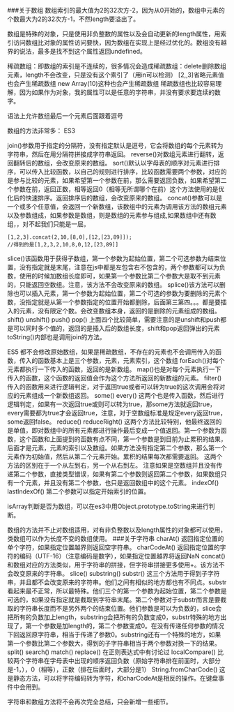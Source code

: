 ###关于数组
数组索引的最大值为2的32次方-2，因为从0开始的，数组中元素的个数最大为2的32次方-1，不然length要溢出了。

数组是特殊的对象，只是使用非负整数的属性以及会自动更新的length属性，用索引访问数组比对象的属性访问要快，因为数组在实现上是经过优化的。数组没有越界的说法，最多是找不到这个属性返回undefined。

稀疏数组：即数组的索引是不连续的，很多情况会造成稀疏数组：delete删除数组元素，length不会改变，只是没有这个索引了（用in可以检测）
[2,,3]省略元素值也会产生稀疏数组
new Array(10)这种也会产生稀疏数组
稀疏数组也比较容易理解，因为如果作为对象，我的属性可以是任意的字符串，并没有要求要连续的数字。

语法上允许数组最后一个元素后面跟着逗号

数组的方法非常多：
ES3

join()参数用于指定的分隔符，没有指定默认是逗号，它会将数组的每个元素转为字符串，然后在用分隔符拼接成字符串返回。
reverse()对数组元素进行翻转，返回翻转后的数组，会改变原来的数组。
sort()默认以字母表的顺序对元素进行排序，可以传入比较函数，以自己的规则进行排序，比较函数需要两个参数，对应的是参与比较的元素，如果希望第一个参数在前，那么需要返回负数，如果希望第二个参数在前，返回正数，相等返回0（相等无所谓哪个在前）这个方法使用的是优化后的快速排序。返回排序后的数组，会改变原来的数组。
concat()参数可以是一个或多个任意值，会返回一个新数组，该数组中的元素为调用该方法的数组元素以及参数组成，如果参数是数组，则是数组的元素参与组成,如果数组中还有数组，，对不起我们只能是一层。
```
[1,2,3].concat(2,10,[8,0],[12,[23,89]]);
//得到的是[1,2,3,2,10,8,0,12,[23,89]]
```
slice()该函数用于获得子数组，第一个参数为起始位置，第二个可选参数为结束位置，没有指定就是末尾，注意在js中都是左包含右不包含的，两个参数都可以为负数，使用的时候加数组长度即可，如果第一个参数比第二个参数大是取不到元素的，只能返回空数组。注意，该方法不会改变原来的数组。
splice()该方法可以删除也可以插入元素，第一个参数为起始位置，第二个可选的参数为要删除的元素个数，没指定就是从第一个参数指定的位置开始都删除，后面第三第四。。。都是要插入的元素，没有限定个数。会改变数组本身，返回的是删除的元素组成的数组。
shift()
unshift()
push()
pop()
上面四个比较简单，需要注意的是unshift和push都是可以同时多个值的，返回的是插入后的数组长度，shift和pop返回弹出的元素
toString()内部也是调用join的方法。

ES5 都不会修改原始数组，如果是稀疏数组，不存在的元素也不会调用传入的函数，传入的函数基本上是三个参数，元素，元素索引，这个数组
forEach()对每个元素都执行一下传入的函数，返回的是新数组。
map()也是对每个元素执行一下传入的函数，这个函数的返回值会作为这个方法所返回的新数组的元素。
filter()传入的函数用来进行逻辑判定，对于返回true或者可以转为true的这次调用会将对应的元素组成一个新数组返回。
some()
every()
这两个也是传入函数，然后进行逻辑判定，如果有一次返回true或则可以转为true，那some方法就返回true，every需要都为true才会返回true，注意，对于空数组标准是规定every返回true，some返回false。
reduce()
reduceRight()
这两个方法比较特别，他最终返回的是单值，即对数组中的所有元素都进行操作最后变成一个值返回。第一个参数为函数，这个函数和上面提到的函数有点不同，第一个参数是到目前为止累积的结果，后面才是元素，元素的索引以及数组。如果方法没有指定第二个参数，那么第一个元素作为初始值，然后从第二个元素开始。累积的结果每次都需要返回。
这两个方法的区别在于一个从左到右，另一个从右到左。
注意如果是空数组并且没有传递第二个参数，直接类型错误，如果有第二个参数则返回第二个参数，如果数组只有一个元素，并且没有第二个参数，也只是返回数组中的这个元素。
indexOf()
lastIndexOf()
第二个参数可以指定开始索引的位置。

isArray判断是否为数组，可以在es3中用Object.prototype.toString来进行判断。

数组的方法并不止对数组适用，对有非负整数以及length属性的对象都可以使用，类数组可以作为长度不变的数组使用。
###关于字符串
charAt()
返回指定位置的单个字符，如果指定位置越界则返回空字符串。
charCodeAt()
返回指定位置的字符的编码（UTF-16）（注意编码是数字），如果指定位置越界将返回NaN
concat()
和数组对应的方法类似，用于字符串的拼接，但字符串拼接更多使用+。该方法不会改变原来的字符串。
slice()
substring()
substr()
这三个方法用于得到子字符串，并且都不会改变原来的字符串。他们之间有相似的地方都也有不同点。substr看起来最不正常，所以最特殊。他们三个的第一个参数为起始位置，第二个参数是可选的，如果没有指定就是截取到字符串末尾。第二个参数对于substr而言是要截取的字符串长度而不是另外两个的结束位置。他们参数是可以为负数的，slice会把所有的负数加上length，substring会把所有的负数变成0，substr特殊的地方出现了，第一个参数是加length的，第二个参数变成0。在没有传递任何参数的情况下回返回原字符串，相当于传递了参数0。substring还有一个特殊的地方，如果第一个参数比第二个参数大，得到的子字符串相当于两个参数对换一下的结果。
split()
search()
match()
replace()
在正则表达式中有讨论过
localCompare()
比较两个字符串在字母表中出现的顺序返回负数（原始字符串排在前面时，大部分是-1，），0（相等），正数（排在后面时，大部分是1）
String.fromCharCode()
这是静态方法，可以将字符编码转为字符，和charCodeAt是相反的操作。在键盘事件中会用到。

字符串和数组方法将不会再次完全总结，只会新增一些细节。
